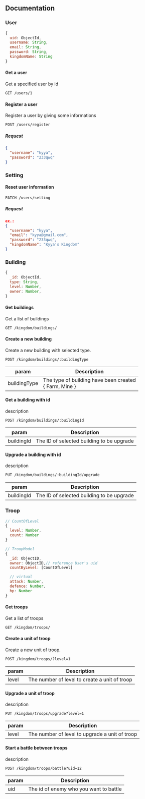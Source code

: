 ## Documentation

### User

```js
{
  uid: ObjectId,
  username: String,
  email: String,
  password: String,
  kingdomName: String
}
```



#### Get a user

Get a specified user by id

```
GET /users/1
```



#### Register a user

Register a user by giving some informations

```
POST /users/register
```



##### Request

```json
{
  "username": "kyya",
  "password": "233qwq"
}
```



### Setting

#### Reset user information

```
PATCH /users/setting
```



##### Request

```json
ex.:
{
  "username": "kyya",
  "email": "kyya@gmail.com",
  "password": "233qwq",
  "kingdomName": "Kyya's Kingdom"
}
```



### Building

```js
{
  _id: ObjectId,
  type: String,
  level: Number,
  owner: Number,
}
```



#### Get buildings

Get a list of buildings

```
GET /kingdom/buildings/
```



#### Create a new building

Create a new building with selected type. 

```
POST /kingdom/buildings/:buildingType
```

| param        | Description                                                |
| ------------ | ---------------------------------------------------------- |
| buildingType | The type of building have been created<br />{ Farm, Mine } |

#### Get a building with id

description

```
POST /kingdom/buildings/:buildingId
```

| param      | Description                               |
| ---------- | ----------------------------------------- |
| buildingId | The ID of selected building to be upgrade |

#### Upgrade a building with id

description

```
PUT /kingdom/buildings/:buildingId/upgrade
```

| param      | Description                               |
| ---------- | ----------------------------------------- |
| buildingId | The ID of selected building to be upgrade |



### Troop

```js
// CountOfLevel
{
  level: Number,
  count: Number
}

// TroopModel
{
  _id: ObjectID,
  owner: ObjectID,// reference User's uid
  countByLevel: [CountOfLevel]

  // virtual
  attack: Number,
  defence: Number,
  hp: Number
}
```



#### Get troops

Get a list of troops

```
GET /kingdom/troops/
```



#### Create a unit of troop

Create a new unit of troop. 

```
POST /kingdom/troops/?level=1
```

| param | Description                                   |
| ----- | --------------------------------------------- |
| level | The number of level to create a unit of troop |



#### Upgrade a unit of troop

description

```
PUT /kingdom/troops/upgrade?level=1
```

| param | Description                                    |
| ----- | ---------------------------------------------- |
| level | The number of level to upgrade a unit of troop |



#### Start a battle between troops

description

```
POST /kingdom/troops/battle?uid=12
```
| param | Description                            |
| ----- | -------------------------------------- |
| uid   | The id of enemy who you want to battle |
